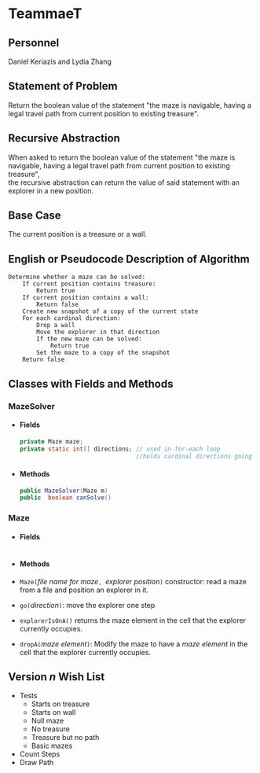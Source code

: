 # TeammaeT

## Personnel

Daniel Keriazis and Lydia Zhang

## Statement of Problem

Return the boolean value of the statement "the maze is navigable, having a legal travel path from current position to existing treasure".

## Recursive Abstraction

When asked to return the boolean value of the statement "the maze is navigable, having a legal travel path from current position to existing treasure",  
the recursive abstraction can return the value of said statement with an explorer in a new position.

## Base Case

The current position is a treasure or a wall.

## English or Pseudocode Description of Algorithm

```
Determine whether a maze can be solved:
    If current position contains treasure:
        Return true
    If current position contains a wall:
        Return false
    Create new snapshot of a copy of the current state
    For each cardinal direction:
        Drop a wall
        Move the explorer in that direction
        If the new maze can be solved:
            Return true
        Set the maze to a copy of the snapshot
    Return false
```

## Classes with Fields and Methods

### MazeSolver

- #### Fields

  ```java
  private Maze maze; 
  private static int[] directions; // used in for-each loop
                                   //holds cardinal directions going counter-clockwise

  ```
- #### Methods

  ```java
  public MazeSolver(Maze m)
  public  boolean canSolve() 

  ```

### Maze

- #### Fields

  ```java

  ```
- #### Methods

- `Maze(`*file name for maze*`, `*explorer position*`)` 
   constructor: read a maze from a file and position an explorer in it.

- `go(`*direction*`)`: move the explorer one step

- `explorerIsOnA()` returns the maze element in 
the cell that the explorer currently occupies.

- `dropA(`*maze element*`)`:  Modify the maze to have a *maze element* in 
the cell that the explorer currently occupies.
 

## Version _n_ Wish List

- Tests
  - Starts on treasure
  - Starts on wall
  - Null maze
  - No treasure
  - Treasure but no path
  - Basic mazes
- Count Steps
- Draw Path
